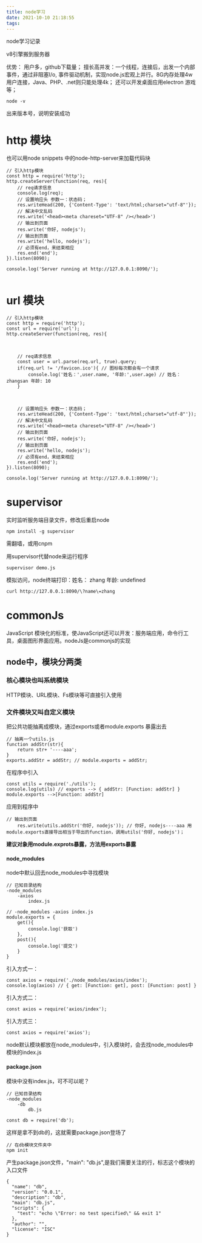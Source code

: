 ```yaml
---
title: node学习
date: 2021-10-10 21:18:55
tags:
---
```


node学习记录

<!--more-->
v8引擎搬到服务器

优势：
用户多，github下载量；
擅长高并发：一个线程，连接后，出发一个内部事件，通过非阻塞I/o, 事件驱动机制，实现node.js宏观上并行。8G内存处理4w用户连接，Java、PHP、.net则只能处理4k；
还可以开发桌面应用electron 游戏等；

```
node -v
```
出来版本号，说明安装成功

# http 模块
也可以用node snippets 中的node-http-server来加载代码块

```
// 引入http模块
const http = require('http');
http.createServer(function(req, res){
    // req请求信息
    console.log(req);
    // 设置响应头 参数一：状态码；
    res.writeHead(200, {'Content-Type': 'text/html;charset="utf-8"'});
    // 解决中文乱码
    res.write('<head><meta chareset="UTF-8" /></head>')
    // 输出到页面
    res.write('你好, nodejs');
    // 输出到页面
    res.write('hello, nodejs');
    // 必须有end，来结束相应
    res.end('end');
}).listen(8090);

console.log('Server running at http://127.0.0.1:8090/');


```

# url 模块

```
// 引入http模块
const http = require('http');
const url = require('url');
http.createServer(function(req, res){

    

    // req请求信息
    const user = url.parse(req.url, true).query;
    if(req.url != '/favicon.ico'){ // 图标每次都会有一个请求
        console.log('姓名：',user.name, '年龄:',user.age) // 姓名： zhangsan 年龄: 10
    }
    


    // 设置响应头 参数一：状态码；
    res.writeHead(200, {'Content-Type': 'text/html;charset="utf-8"'});
    // 解决中文乱码
    res.write('<head><meta chareset="UTF-8" /></head>')
    // 输出到页面
    res.write('你好, nodejs');
    // 输出到页面
    res.write('hello, nodejs');
    // 必须有end，来结束相应
    res.end('end');
}).listen(8090);

console.log('Server running at http://127.0.0.1:8090/');
```

# supervisor

实时监听服务端目录文件，修改后重启node

```
npm install -g supervisor
```

需翻墙，或用cnpm

用supervisor代替node来运行程序

```
supervisor demo.js
```

模拟访问，node终端打印：姓名： zhang 年龄: undefined

```
curl http://127.0.0.1:8090/\?name\=zhang
```

# commonJs

JavaScript 模块化的标准，使JavaScript还可以开发：服务端应用，命令行工具，桌面图形界面应用。nodeJs是commonjs的实现

## node中，模块分两类

### 核心模块也叫系统模块

HTTP模块、URL模块、Fs模块等可直接引入使用

### 文件模块又叫自定义模块

把公共功能抽离成模块，通过exports或者module.exports 暴露出去

```
// 抽离一个utils.js
function addStr(str){
    return str+ '----aaa';
}
exports.addStr = addStr; // module.exports = addStr;
```

在程序中引入

```
const utils = require('./utils');
console.log(utils) // exports --> { addStr: [Function: addStr] } module.exports -->[Function: addStr]
```

应用到程序中

```
// 输出到页面
    res.write(utils.addStr('你好, nodejs')); // 你好, nodejs----aaa 用module.exports直接导出相当于导出的function，调用utils('你好, nodejs')；
```

**建议对象用module.exprots暴露，方法用exports暴露**

#### node_modules

node中默认回去node_modules中寻找模块

```
// 已知目录结构
-node_modules
	-axios
		index.js
```

```
// -node_modules -axios index.js
module.exports = {
    get(){
        console.log('获取')
    },
    post(){
        console.log('提交')
    }
}
```

引入方式一：

```
const axios = require('./node_modules/axios/index');
console.log(axios) // { get: [Function: get], post: [Function: post] }
```

引入方式二：

```
const axios = require('axios/index');
```

引入方式三：

```
const axios = require('axios');
```

node默认模块都放在node_modules中，引入模块时，会去找node_modules中模块的index.js

#### package.json

模块中没有index.js，可不可以呢？

```
// 已知目录结构
-node_modules
	-db
		db.js
```

```
const db = require('db');
```

这样是拿不到db的，这就需要package.json登场了

```
// 在db模块文件夹中
npm init 
```

产生package.json文件，"main": "db.js",是我们需要关注的行，标志这个模块的入口文件

```
{
  "name": "db",
  "version": "0.0.1",
  "description": "db",
  "main": "db.js",
  "scripts": {
    "test": "echo \"Error: no test specified\" && exit 1"
  },
  "author": "",
  "license": "ISC"
}

```



